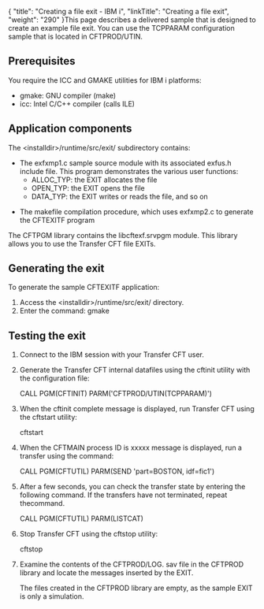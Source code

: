 {
    "title": "Creating  a file exit - IBM i",
    "linkTitle": "Creating a file exit",
    "weight": "290"
}This page describes a delivered sample that is designed to create an example file exit. You can use the <span class="code">TCPPARAM </span>configuration sample that is located in <span class="code">CFTPROD/UTIN</span>.

## Prerequisites

You require the ICC and GMAKE utilities for IBM i platforms:

-   gmake: GNU compiler (make)
-   icc: Intel C/C++ compiler (calls ILE)

## Application components

The <span class="code">&lt;installdir>/runtime/src/exit/</span> subdirectory contains:

-   The <span class="code">exfxmp1.c</span> sample source module with its associated <span class="code">exfus.h</span> include file. This program
    demonstrates the various user functions:
    -   ALLOC\_TYP:
        the EXIT allocates the file
    -   OPEN\_TYP: the
        EXIT opens the file
    -   DATA\_TYP: the
        EXIT writes or reads the file, and so on

<!-- -->

-   The <span class="code">makefile </span>
    compilation procedure, which uses <span class="code">exfxmp2.c</span> to generate the CFTEXITF
    program

The CFTPGM library contains the <span class="code">libcftexf.srvpgm</span>
module. This library allows you to use the <span class="mc-variable axway_variables.Component_Short_Name variable">Transfer CFT</span> file EXITs.

## Generating the exit

To generate the sample CFTEXITF application:

1.  Access the <span class="code">&lt;installdir>/runtime/src/exit/</span> directory.
2.  Enter the command: <span class="code">gmake</span>

## Testing the exit

1.  Connect to the IBM session with your Transfer CFT user.

2.  Generate the <span class="mc-variable axway_variables.Component_Short_Name variable">Transfer CFT</span> internal datafiles
    using the <span class="code">cftinit </span>utility with the configuration file:

    CALL PGM(CFTINIT) PARM('CFTPROD/UTIN(TCPPARAM)')

3.  When the <span class="code">cftinit complete</span>
    message is displayed, run <span class="mc-variable axway_variables.Component_Short_Name variable">Transfer CFT</span> using the <span class="code">cftstart </span>utility:

    cftstart

4.  When the <span class="code">CFTMAIN process
    ID is xxxxx </span>message is displayed, run a transfer using the command:

    CALL PGM(CFTUTIL) PARM(SEND 'part=BOSTON, idf=fic1')

5.  After a few seconds, you can
    check the transfer state by entering the following command. If the transfers have not terminated, repeat thecommand.

    CALL PGM(CFTUTIL) PARM(LISTCAT)  

6.  Stop <span class="mc-variable axway_variables.Component_Short_Name variable">Transfer CFT</span> using the <span class="code">cftstop</span>
    utility:

    cftstop

7.  Examine the contents of the <span class="code">CFTPROD/LOG. sav</span> file in the <span class="code">CFTPROD </span>library and locate the messages inserted by the EXIT.  
      
    The files created in the <span class="code">CFTPROD </span>library are empty, as the sample EXIT is
    only a simulation.
